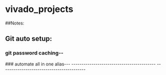 # vivado_projects

##Notes:

Git auto setup:
------------------------------------------
### git password caching--
<git config credential.helper store>
### automate all in one alias---
<alias push="cd /home/aditya/vivado_projects && git add /home/aditya/vivado_projects/* && git commit -m 'updated auto' && git push">
------------------------------------------
------------------------------------------
